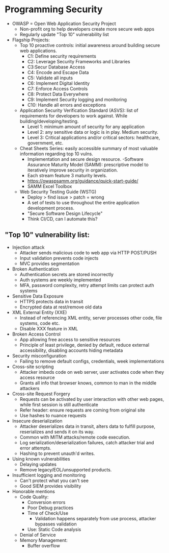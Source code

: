 # Programming Security
- OWASP = Open Web Application Security Project
    - Non-profit org to help developers create more secure web apps
    - Regularly update "Top 10" vulnerability list
- Flagship Projects:
    - Top 10 proactive controls: initial awareness around building secure web applications.
        - C1: Define security requirements
        - C2: Leverage Security Frameworks and Libraries
        - C3:Secur Database Access
        - C4: Encode and Escape Data
        - C5: Validate all inputs
        - C6: Implement Digital Identity
        - C7: Enforce Access Controls
        - C8: Protect Data Everywhere
        - C9: Implement Security logging and monitoring
        - C10: Handle all errors and exceptions
    - Application Security Verification Standard (ASVS): list of requirements for developers to work against. While building/developing/testing.
        - Level 1: minimum amount of security for any application
        - Level 2: any sensitive data or logic is in play. Medium security.
        - Level 3: Critical applications and/or critical sectors: healthcare, government, etc.
    - Cheat Sheets Series: easily accessible summary of most valuable information regarding top 10 vulns.
        - Implementation and secure design resource.
    -Software Assurance Maturity Model (SAMM): prescriptive model to iteratively improve security in organization.
        - Each stream feature 3 maturity levels. 
        - https://owaspsamm.org/guidance/quick-start-guide/
        - SAMM Excel Toolbox
    - Web Security Testing Guide (WSTG)
        - Deploy > find issue > patch = wrong
        - A set of tests to use throughout the entire application development process.
        - "Secure Software Design Lifecycle"
        - Think CI/CD, can I automate this?
## "Top 10" vulnerability list:
- Injection attack
    - Attacker sends malicious code to web app via HTTP POST/PUSH
    - Input validation prevents code injects
    - MVC provides segmentation
- Broken Authentication
    - Authentication secrets are stored incorrectly
    - Auth systems are weekly implemented 
    - MFA, password complexity, retry attempt limits can protect auth systems
- Sensitive Data Exposure
    - HTTPS protects data in transit
    - Encrypted data at rest/remove old data
- XML External Entity (XXE)
    - Instead of referencing XML entity, server processes other code, file systems, code etc.
    - Disable XXX feature in XML
- Broken Access Control
    - App allowing free access to sensitive resources
    - Principle of least privilege, denied by default, reduce external accessibility, disabling accounts hiding metadata
- Security misconfiguration
    - Failing to remove default configs, credentials, week implementations
- Cross-site scripting
    - Attacker imbeds code on web server, user activates code when they access resource
    - Grants all info that browser knows, common to man in the middle attackers
- Cross-site Request Forgery
    - Requests can be activated by user interaction with other web pages, while first session is still authenticate
    - Refer header: ensure requests are coming from original site
    - Use hashes to nuance requests
- Insecure deserialization
    - Attacker deserializes data in transit, alters data to fulfill purpose, reserializes and sends it on its way.
    - Common with MITM attacks/remote code execution.
    - Log serialization/deserialization failures, catch attacker trial and error attempts.
    - Hashing to prevent unauth'd writes.
- Using known vulnerabilities
    - Delaying updates
    - Remove legacy/EOL/unsupported products.
- Insufficient logging and monitoring
    - Can't protect what you can't see
    - Good SIEM provides visibility
- Honorable mentions
    - Code Quality:
        - Conversion errors
        - Poor Debug practices
        - Time of Check/Use
            - Validation happens separately from use process, attacker bypasses validation
        - Use: Static Code analysis
    - Denial of Service
    - Memory Management:
        - Buffer overflow
